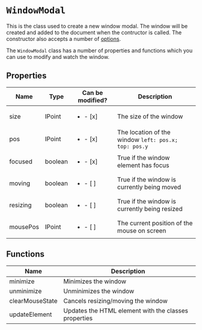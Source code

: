 # `WindowModal`

This is the class used to create a new window modal. The window will be created and added to the document when the contructor is called. The constructor also accepts a number of [options](https://github.com/nik-m2/window-modal/blob/master/docs/options.md).

The `WindowModal` class has a number of properties and functions which you can use to modify and watch the window.

## Properties

| Name | Type | Can be modified? | Description |
| ------------- | ------------- | ------------- | ------------- |
| size | IPoint | <ul><li>- [x] </li></ul>  | The size of the window |
| pos | IPoint | <ul><li>- [x] </li></ul>  | The location of the window `left: pos.x; top: pos.y` |
| focused | boolean | <ul><li>- [x] </li></ul>  | True if the window element has focus |
| moving | boolean | <ul><li>- [ ] </li></ul>  | True if the window is currently being moved |
| resizing | boolean | <ul><li>- [ ] </li></ul>  | True if the window is currently being resized |
| mousePos | IPoint | <ul><li>- [ ] </li></ul>  | The current position of the mouse on screen |

## Functions

| Name | Description |
| ------------- | ------------- |
| minimize | Minimizes the window |
| unminimize | Unminimizes the window |
| clearMouseState | Cancels resizing/moving the window |
| updateElement | Updates the HTML element with the classes properties |
